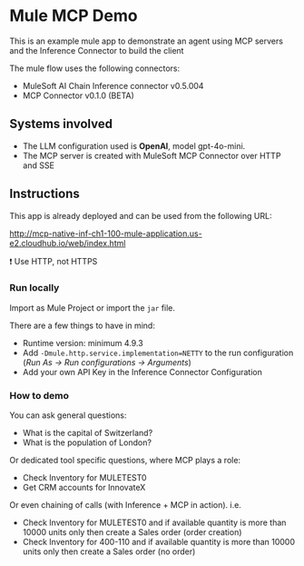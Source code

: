 # Mule MCP Demo

This is an example mule app to demonstrate an agent using MCP servers and the Inference Connector to build the client

The mule flow uses the following connectors:
- MuleSoft AI Chain Inference connector v0.5.004
- MCP Connector v0.1.0 (BETA)


## Systems involved
- The LLM configuration used is **OpenAI**, model gpt-4o-mini.
- The MCP server is created with MuleSoft MCP Connector over HTTP and SSE


## Instructions

This app is already deployed and can be used from the following URL:

http://mcp-native-inf-ch1-100-mule-application.us-e2.cloudhub.io/web/index.html

❗️ Use HTTP, not HTTPS


### Run locally

Import as Mule Project or import the `jar` file.

There are a few things to have in mind:
- Runtime version: minimum 4.9.3
- Add `-Dmule.http.service.implementation=NETTY` to the run configuration (_Run As -> Run configurations -> Arguments_)
- Add your own API Key in the Inference Connector Configuration


### How to demo


You can ask general questions:

- What is the capital of Switzerland?
- What is the population of London?

Or dedicated tool specific questions, where MCP plays a role:

- Check Inventory for MULETEST0
- Get CRM accounts for InnovateX

Or even chaining of calls (with Inference + MCP in action).  i.e.

- Check Inventory for MULETEST0 and if available quantity is more than 10000 units only then create a Sales order (order creation)
- Check Inventory for 400-110 and if available quantity is more than 10000 units only then create a Sales order (no order)


